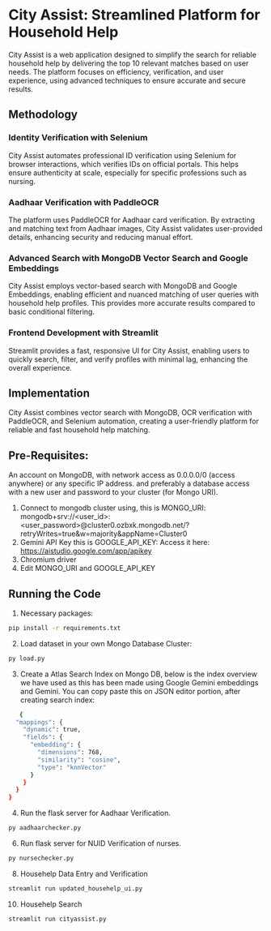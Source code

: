 # City Assist: Streamlined Platform for Household Help

City Assist is a web application designed to simplify the search for reliable household help by delivering the top 10 relevant matches based on user needs. The platform focuses on efficiency, verification, and user experience, using advanced techniques to ensure accurate and secure results.

## Methodology

### Identity Verification with Selenium
City Assist automates professional ID verification using Selenium for browser interactions, which verifies IDs on official portals. This helps ensure authenticity at scale, especially for specific professions such as nursing.

### Aadhaar Verification with PaddleOCR
The platform uses PaddleOCR for Aadhaar card verification. By extracting and matching text from Aadhaar images, City Assist validates user-provided details, enhancing security and reducing manual effort.

### Advanced Search with MongoDB Vector Search and Google Embeddings
City Assist employs vector-based search with MongoDB and Google Embeddings, enabling efficient and nuanced matching of user queries with household help profiles. This provides more accurate results compared to basic conditional filtering.

### Frontend Development with Streamlit
Streamlit provides a fast, responsive UI for City Assist, enabling users to quickly search, filter, and verify profiles with minimal lag, enhancing the overall experience.

## Implementation

City Assist combines vector search with MongoDB, OCR verification with PaddleOCR, and Selenium automation, creating a user-friendly platform for reliable and fast household help matching.

## Pre-Requisites:
An account on MongoDB, with network access as 0.0.0.0/0 (access anywhere) or any specific IP address.
and preferably a database access with a new user and password to your cluster (for Mongo URI).
1. Connect to mongodb cluster using, this is MONGO_URI:
  mongodb+srv://<user_id>:<user_password>@cluster0.ozbxk.mongodb.net/?retryWrites=true&w=majority&appName=Cluster0
2. Gemini API Key this is GOOGLE_API_KEY:
   Access it here: https://aistudio.google.com/app/apikey
3. Chromium driver
4. Edit MONGO_URI and GOOGLE_API_KEY 
## Running the Code
1. Necessary packages:
```bash
pip install -r requirements.txt
``` 
2. Load dataset in your own Mongo Database Cluster:
```bash
py load.py
```
3. Create a Atlas Search Index on Mongo DB, below is the index overview we have used as this has been made using Google Gemini embeddings and Gemini. You can copy paste this on JSON editor portion, after creating search index:
```bash
   {
  "mappings": {
    "dynamic": true,
    "fields": {
      "embedding": {
        "dimensions": 768,
        "similarity": "cosine",
        "type": "knnVector"
      }
    }
  }
}
```
4. Run the flask server for Aadhaar Verification.
```bash
py aadhaarchecker.py
```
6. Run flask server for NUID Verification of nurses.
```bash
py nursechecker.py
```
8. Househelp Data Entry and Verification
```bash
streamlit run updated_househelp_ui.py
```
10. Househelp Search
```bash
streamlit run cityassist.py
```
